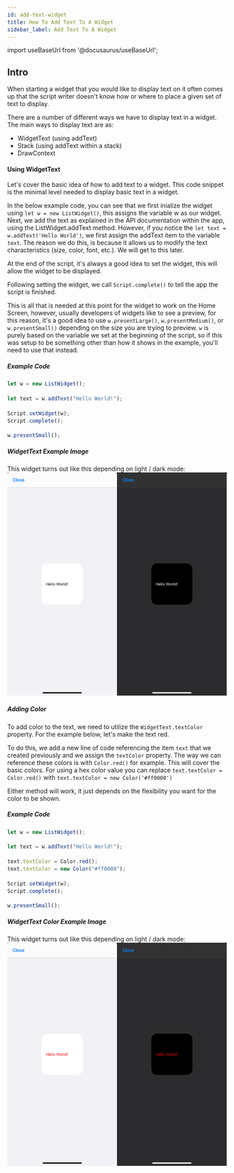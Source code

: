 ```yaml
---
id: add-text-widget
title: How To Add Text To A Widget
sidebar_label: Add Text To A Widget
---
```


import useBaseUrl from '@docusaurus/useBaseUrl';

## Intro

When starting a widget that you would like to display text on it often comes up that the script writer doesn't know how or where to place a given set of text to display.

There are a number of different ways we have to display text in a widget. The main ways to display text are as:

- WidgetText (using addText)
- Stack (using addText within a stack)
- DrawContext

#### Using WidgetText

Let's cover the basic idea of how to add text to a widget. This code snippet is the minimal level needed to display basic text in a widget.

In the below example code, you can see that we first inialize the widget using `let w = new ListWidget()`, this assigns the variable w as our widget.
Next, we add the text as explained in the API documentation within the app, using the ListWidget.addText method. However, if you notice the `let text = w.addText('Hello World')`, we first assign the addText item to the variable `text`. The reason we do this, is because it allows us to modify the text characteristics (size, color, font, etc.). We will get to this later.

At the end of the script, it's always a good idea to set the widget, this will allow the widget to be displayed.

Following setting the widget, we call `Script.complete()` to tell the app the script is finished.

This is all that is needed at this point for the widget to work on the Home Screen, however, usually developers of widgets like to see a preview, for this reason, it's a good idea to use `w.presentLarge()`, `w.presentMedium()`, or `w.presentSmall()` depending on the size you are trying to preview. `w` is purely based on the variable we set at the beginning of the script, so if this was setup to be something other than how it shows in the example, you'll need to use that instead.

##### Example Code

```javascript
let w = new ListWidget();

let text = w.addText("Hello World!");

Script.setWidget(w);
Script.complete();

w.presentSmall();
```

##### WidgetText Example Image

This widget turns out like this depending on light / dark mode:
![addText Example1](images/AddTextExample1.PNG)

##### Adding Color

To add color to the text, we need to utilize the `WidgetText.textColor` property. For the example below, let's make the text red.

To do this, we add a new line of code referencing the item `text` that we created previously and we assign the `textColor` property. The way we can reference these colors is with `Color.red()` for example. This will cover the basic colors. For using a hex color value you can replace `text.textColor = Color.red()` with `text.textColor = new Color('#ff0000')`

Either method will work, it just depends on the flexibility you want for the color to be shown.

##### Example Code

```javascript
let w = new ListWidget();

let text = w.addText("Hello World!");

text.textColor = Color.red();
text.textColor = new Color("#ff0000");

Script.setWidget(w);
Script.complete();

w.presentSmall();
```

##### WidgetText Color Example Image

This widget turns out like this depending on light / dark mode:
![addText Example2](images/AddTextExample2.png)
